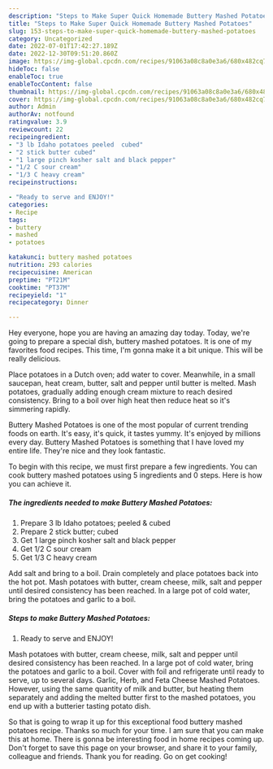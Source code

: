 ```yaml
---
description: "Steps to Make Super Quick Homemade Buttery Mashed Potatoes"
title: "Steps to Make Super Quick Homemade Buttery Mashed Potatoes"
slug: 153-steps-to-make-super-quick-homemade-buttery-mashed-potatoes
category: Uncategorized
date: 2022-07-01T17:42:27.189Z
date: 2022-12-30T09:51:20.860Z
image: https://img-global.cpcdn.com/recipes/91063a08c8a0e3a6/680x482cq70/buttery-mashed-potatoes-recipe-main-photo.jpg
hideToc: false
enableToc: true
enableTocContent: false
thumbnail: https://img-global.cpcdn.com/recipes/91063a08c8a0e3a6/680x482cq70/buttery-mashed-potatoes-recipe-main-photo.jpg
cover: https://img-global.cpcdn.com/recipes/91063a08c8a0e3a6/680x482cq70/buttery-mashed-potatoes-recipe-main-photo.jpg
author: Admin
authorAv: notfound
ratingvalue: 3.9
reviewcount: 22
recipeingredient:
- "3 lb Idaho potatoes peeled  cubed"
- "2 stick butter cubed"
- "1 large pinch kosher salt and black pepper"
- "1/2 C sour cream"
- "1/3 C heavy cream"
recipeinstructions:

- "Ready to serve and ENJOY!"
categories:
- Recipe
tags:
- buttery
- mashed
- potatoes

katakunci: buttery mashed potatoes 
nutrition: 293 calories
recipecuisine: American
preptime: "PT21M"
cooktime: "PT37M"
recipeyield: "1"
recipecategory: Dinner

---
```



Hey everyone, hope you are having an amazing day today. Today, we're going to prepare a special dish, buttery mashed potatoes. It is one of my favorites food recipes. This time, I'm gonna make it a bit unique. This will be really delicious.

Place potatoes in a Dutch oven; add water to cover. Meanwhile, in a small saucepan, heat cream, butter, salt and pepper until butter is melted. Mash potatoes, gradually adding enough cream mixture to reach desired consistency. Bring to a boil over high heat then reduce heat so it&#39;s simmering rapidly.

Buttery Mashed Potatoes is one of the most popular of current trending foods on earth. It's easy, it's quick, it tastes yummy. It's enjoyed by millions every day. Buttery Mashed Potatoes is something that I have loved my entire life. They're nice and they look fantastic.


To begin with this recipe, we must first prepare a few ingredients. You can cook buttery mashed potatoes using 5 ingredients and 0 steps. Here is how you can achieve it.

<!--inarticleads1-->

##### The ingredients needed to make Buttery Mashed Potatoes:

1. Prepare 3 lb Idaho potatoes; peeled &amp; cubed
1. Prepare 2 stick butter; cubed
1. Get 1 large pinch kosher salt and black pepper
1. Get 1/2 C sour cream
1. Get 1/3 C heavy cream


Add salt and bring to a boil. Drain completely and place potatoes back into the hot pot. Mash potatoes with butter, cream cheese, milk, salt and pepper until desired consistency has been reached. In a large pot of cold water, bring the potatoes and garlic to a boil. 

<!--inarticleads2-->

##### Steps to make Buttery Mashed Potatoes:


1. Ready to serve and ENJOY!

Mash potatoes with butter, cream cheese, milk, salt and pepper until desired consistency has been reached. In a large pot of cold water, bring the potatoes and garlic to a boil. Cover with foil and refrigerate until ready to serve, up to several days. Garlic, Herb, and Feta Cheese Mashed Potatoes. However, using the same quantity of milk and butter, but heating them separately and adding the melted butter first to the mashed potatoes, you end up with a butterier tasting potato dish. 

So that is going to wrap it up for this exceptional food buttery mashed potatoes recipe. Thanks so much for your time. I am sure that you can make this at home. There is gonna be interesting food in home recipes coming up. Don't forget to save this page on your browser, and share it to your family, colleague and friends. Thank you for reading. Go on get cooking!
